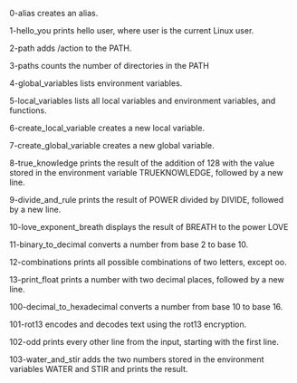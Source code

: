 0-alias creates an alias.

1-hello_you prints hello user, where user is the current Linux user.

2-path adds /action to the PATH.

3-paths counts the number of directories in the PATH

4-global_variables lists environment variables.

5-local_variables lists all local variables and environment variables, and functions.

6-create_local_variable creates a new local variable.

7-create_global_variable creates a new global variable.

8-true_knowledge prints the result of the addition of 128 with the value stored in the environment variable TRUEKNOWLEDGE, followed by a new line.

9-divide_and_rule prints the result of POWER divided by DIVIDE, followed by a new line.

10-love_exponent_breath displays the result of BREATH to the power LOVE

11-binary_to_decimal converts a number from base 2 to base 10.

12-combinations prints all possible combinations of two letters, except oo.

13-print_float prints a number with two decimal places, followed by a new line.

100-decimal_to_hexadecimal converts a number from base 10 to base 16.

101-rot13 encodes and decodes text using the rot13 encryption.

102-odd prints every other line from the input, starting with the first line.

103-water_and_stir adds the two numbers stored in the environment variables WATER and STIR and prints the result.
